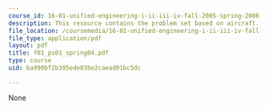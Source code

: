 ```yaml
---
course_id: 16-01-unified-engineering-i-ii-iii-iv-fall-2005-spring-2006
description: This resource contains the problem set based on aircraft.
file_location: /coursemedia/16-01-unified-engineering-i-ii-iii-iv-fall-2005-spring-2006/ba990bf2b395ede03be2caead01bc5dc_f01_ps01_spring04.pdf
file_type: application/pdf
layout: pdf
title: f01_ps01_spring04.pdf
type: course
uid: ba990bf2b395ede03be2caead01bc5dc

---
```

None